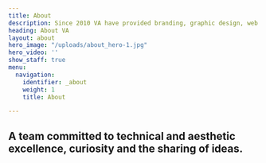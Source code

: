 ```yaml
---
title: About
description: Since 2010 VA have provided branding, graphic design, web design, web development and digital marketing services to businesses in a range of industries.
heading: About VA
layout: about
hero_image: "/uploads/about_hero-1.jpg"
hero_video: ''
show_staff: true
menu:
  navigation:
    identifier: _about
    weight: 1
    title: About

---
```

## A team committed to technical and aesthetic excellence, curiosity and the sharing of ideas.